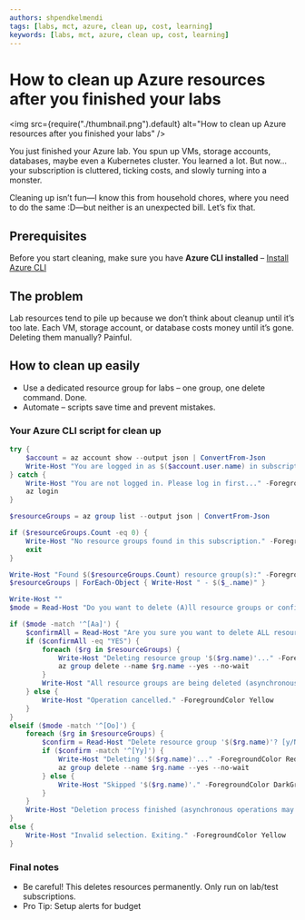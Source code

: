 ```yaml
---
authors: shpendkelmendi
tags: [labs, mct, azure, clean up, cost, learning]
keywords: [labs, mct, azure, clean up, cost, learning]
---
```


# How to clean up Azure resources after you finished your labs

<img src={require("./thumbnail.png").default} alt="How to clean up Azure resources after you finished your labs" />

You just finished your Azure lab. You spun up VMs, storage accounts, databases, maybe even a Kubernetes cluster. You learned a lot. But now… your subscription is cluttered, ticking costs, and slowly turning into a monster.  

Cleaning up isn’t fun—I know this from household chores, where you need to do the same :D—but neither is an unexpected bill. Let’s fix that.

<!-- truncate -->

## Prerequisites

Before you start cleaning, make sure you have **Azure CLI installed** – [Install Azure CLI](https://learn.microsoft.com/en-us/cli/azure/install-azure-cli)  

## The problem

Lab resources tend to pile up because we don’t think about cleanup until it’s too late. Each VM, storage account, or database costs money until it’s gone. Deleting them manually? Painful.

## How to clean up easily

- Use a dedicated resource group for labs – one group, one delete command. Done.
- Automate – scripts save time and prevent mistakes.

### Your Azure CLI script for clean up

```powershell
try {
    $account = az account show --output json | ConvertFrom-Json
    Write-Host "You are logged in as $($account.user.name) in subscription $($account.name)" -ForegroundColor Cyan
} catch {
    Write-Host "You are not logged in. Please log in first..." -ForegroundColor Yellow
    az login
}

$resourceGroups = az group list --output json | ConvertFrom-Json

if ($resourceGroups.Count -eq 0) {
    Write-Host "No resource groups found in this subscription." -ForegroundColor Yellow
    exit
}

Write-Host "Found $($resourceGroups.Count) resource group(s):" -ForegroundColor Cyan
$resourceGroups | ForEach-Object { Write-Host " - $($_.name)" }

Write-Host ""
$mode = Read-Host "Do you want to delete (A)ll resource groups or confirm (O)ne-by-one? [A/O]"

if ($mode -match '^[Aa]') {
    $confirmAll = Read-Host "Are you sure you want to delete ALL resource groups in this subscription? Type 'YES' to confirm"
    if ($confirmAll -eq "YES") {
        foreach ($rg in $resourceGroups) {
            Write-Host "Deleting resource group '$($rg.name)'..." -ForegroundColor Red
            az group delete --name $rg.name --yes --no-wait
        }
        Write-Host "All resource groups are being deleted (asynchronous operation)." -ForegroundColor Green
    } else {
        Write-Host "Operation cancelled." -ForegroundColor Yellow
    }
}
elseif ($mode -match '^[Oo]') {
    foreach ($rg in $resourceGroups) {
        $confirm = Read-Host "Delete resource group '$($rg.name)'? [y/N]"
        if ($confirm -match '^[Yy]') {
            Write-Host "Deleting '$($rg.name)'..." -ForegroundColor Red
            az group delete --name $rg.name --yes --no-wait
        } else {
            Write-Host "Skipped '$($rg.name)'." -ForegroundColor DarkGray
        }
    }
    Write-Host "Deletion process finished (asynchronous operations may still be running)." -ForegroundColor Green
}
else {
    Write-Host "Invalid selection. Exiting." -ForegroundColor Yellow
}

```

### Final notes

- Be careful! This deletes resources permanently. Only run on lab/test subscriptions.
- Pro Tip: Setup alerts for budget
